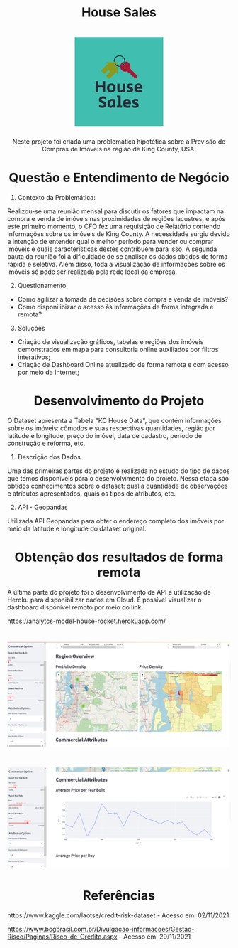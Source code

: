 <h1 align="center">House Sales</h1>

<h1 align="center">
  <img src="img/House_Sales.png " />
</h1>

<p align="center">Neste projeto foi criada uma problemática hipotética sobre a Previsão de Compras de Imóveis na região de King County, USA. </p>

<h1 align="center">Questão e Entendimento de Negócio</h1>

1.	Contexto da Problemática:

Realizou-se uma reunião mensal para discutir os fatores que impactam na compra e venda de imóveis nas proximidades de regiões lacustres, e após este primeiro momento, o CFO fez uma requisição de Relatório contendo informações sobre os imóveis de King County. A necessidade surgiu devido a intenção de entender qual o melhor período para vender ou comprar imóveis e quais características destes contribuem para isso. A segunda pauta da reunião foi a dificuldade de se analisar os dados obtidos de forma rápida e seletiva. Além disso, toda a visualização de informações sobre os imóveis só pode ser realizada pela rede local da empresa.

2.	Questionamento

- Como agilizar a tomada de decisões sobre compra e venda de imóveis?
- Como disponilibizar o acesso às informações de forma integrada e remota?


3.	Soluções

- Criação de visualização gráficos, tabelas e regiões dos imóveis demonstrados em mapa para consultoria online auxiliados por filtros interativos;
- Criação de Dashboard Online atualizado de forma remota e com acesso por meio da Internet;

<h1 align="center">Desenvolvimento do Projeto</h1>

O Dataset apresenta a Tabela "KC House Data", que contém informações sobre os imóveis: cômodos e suas respectivas quantidades, região por latitude e longitude, preço do imóvel, data de cadastro, período de construção e reforma, etc.

<p></p>

1.	Descrição dos Dados


Uma das primeiras partes do projeto é realizada no estudo do tipo de dados que temos disponíveis para o desenvolvimento do projeto. Nessa etapa são obtidos conhecimentos sobre o dataset: qual a quantidade de observações e atributos apresentados, quais os tipos de atributos, etc.


2.  API - Geopandas

Utilizada API Geopandas para obter o endereço completo dos imóveis por meio da latitude e longitude do dataset original.


<h1 align="center">Obtenção dos resultados de forma remota</h1>

A última parte do projeto foi o desenvolvimento de API e utilização de Heroku para disponibilizar dados em Cloud. É possível visualizar o dashboard disponível remoto por meio do link:

https://analytcs-model-house-rocket.herokuapp.com/

<h1 align="center">
  <img src="img/p2.png " />
</h1>

<h1 align="center">
  <img src="img/p3.png " />
</h1>


<h1 align="center">Referências</h1>
https://www.kaggle.com/laotse/credit-risk-dataset    - Acesso em: 02/11/2021


https://www.bcgbrasil.com.br/Divulgacao-informacoes/Gestao-Risco/Paginas/Risco-de-Credito.aspx - Acesso em: 29/11/2021

